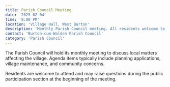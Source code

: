 ```yaml
---
title: Parish Council Meeting
date: '2025-02-04'
time: '8:00 PM'
location: 'Village Hall, West Burton'
description: 'Monthly Parish Council meeting. All residents welcome to attend and observe.'
contact: 'Burton-cum-Walden Parish Council'
category: 'Parish Council'
---
```


The Parish Council will hold its monthly meeting to discuss local matters affecting the village. Agenda items typically include planning applications, village maintenance, and community concerns.

Residents are welcome to attend and may raise questions during the public participation section at the beginning of the meeting.